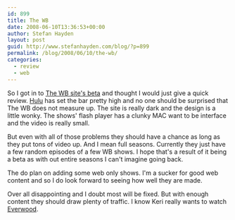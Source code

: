 ```yaml
---
id: 899
title: The WB
date: 2008-06-10T13:36:53+00:00
author: Stefan Hayden
layout: post
guid: http://www.stefanhayden.com/blog/?p=899
permalink: /blog/2008/06/10/the-wb/
categories:
  - review
  - web
---
```

So I got in to <a href="http://beta.thewb.com">The WB site's beta</a> and thought I would just give a quick review. <a href="http://www.hulu.com">Hulu</a> has set the bar pretty high and no one should be surprised that The WB does not measure up. The site is really dark and the design is a little wonky. The shows' flash player has a clunky MAC want to be interface and the video is really small.

But even with all of those problems they should have a chance as long as they put tons of video up. And I mean full seasons. Currently they just have a few random episodes of a few WB shows. I hope that's a result of it being a beta as with out entire seasons I can't imagine going back.

The do plan on adding some web only shows. I'm a sucker for good web content and so I do look forward to seeing how well they are made.

Over all disappointing and I doubt most will be fixed. But with enough content they should draw plenty of traffic. I know Keri really wants to watch <a href="http://en.wikipedia.org/wiki/Everwood">Everwood</a>.